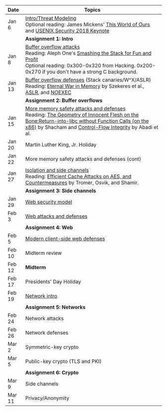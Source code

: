 **Date**    | <center>**Topics**</center>
:-----------|:--------------------------------
Jan  6      |[Intro/Threat Modeling](slides/1-introduction.pdf) <br/> Optional reading: James Mickens' [This World of Ours](https://www.usenix.org/system/files/1401_08-12_mickens.pdf) and [USENIX Security 2018 Keynote](https://www.usenix.org/conference/usenixsecurity18/presentation/mickens)
            | **Assignment 1: Intro**
Jan  8      | [Buffer overflow attacks](slides/2-bufferoverflows.pdf) <br/> Reading: Aleph One's [Smashing the Stack for Fun and Profit](http://phrack.org/issues/49/14.html#article) <br/> Optional reading: 0x300-0x320 from Hacking. 0x200-0x270 if you don't have a strong C background.
Jan 13      | [Buffer overflow defenses](slides/3-lowlevelmitigations.pdf) (Stack canaries/W^X/ASLR) <br/> Reading: [Eternal War in Memory](https://www.nebelwelt.net/publications/files/13Oakland.pdf) by Szekeres et al., [ASLR](https://pax.grsecurity.net/docs/aslr.txt), and [NOEXEC](https://pax.grsecurity.net/docs/noexec.txt)
            | **Assignment 2: Buffer overflows**
Jan 15      | [More memory safety attacks and defenses](slides/4-ropcfimisc.pdf) <br/> Reading: [The Geometry of Innocent Flesh on the Bone:Return-into-libc without Function Calls (on the x86)](papers/shacham:rop.pdf) by Shacham and [Control-Flow Integrity](papers/abadi:cfi.pdf) by Abadi et al.
Jan 20      | Martin Luther King, Jr. Holiday
Jan 22      | More memory safety attacks and defenses (cont)
Jan 27      | [Isolation and side channels](slides/5-isolation.pdf) <br/> Reading: [Efficient Cache Attacks on AES, and Countermeasures](https://link.springer.com/content/pdf/10.1007/s00145-009-9049-y.pdf) by Tromer, Osvik, and Shamir.
            | **Assignment 3: Side channels**
Jan 29      | [Web security model](slides/6-webmodel.pdf)
Feb  3      | [Web attacks and defenses](slides/7-webattacks.pdf)
            | **Assignment 4: Web**
Feb  5      | [Modern client-side web defenses](slides/8-webdefenses.pdf)
Feb 10      | Midterm review
Feb 12      | **Midterm** 
Feb 17      | Presidents' Day Holiday
Feb 19      | [Network intro](slides/9-networkintro.pdf)
            | **Assignment 5: Networks**
Feb 24      | Network attacks
Feb 26      | Network defenses
Mar  2      | Symmetric-key crypto
Mar  5      | Public-key crypto (TLS and PKI)
            | **Assignment 6: Crypto**
Mar  9      | Side channels
Mar 11      | Privacy/Anonymity
